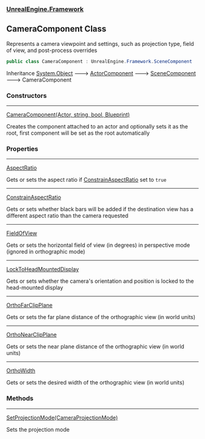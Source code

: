 ### [UnrealEngine.Framework](UnrealEngine_Framework.md 'UnrealEngine.Framework')
## CameraComponent Class
Represents a camera viewpoint and settings, such as projection type, field of view, and post-process overrides  
```csharp
public class CameraComponent : UnrealEngine.Framework.SceneComponent
```

Inheritance [System.Object](https://docs.microsoft.com/en-us/dotnet/api/System.Object 'System.Object') &#129106; [ActorComponent](ActorComponent.md 'UnrealEngine.Framework.ActorComponent') &#129106; [SceneComponent](SceneComponent.md 'UnrealEngine.Framework.SceneComponent') &#129106; CameraComponent  
### Constructors

***
[CameraComponent(Actor, string, bool, Blueprint)](CameraComponent_CameraComponent(Actor_string_bool_Blueprint).md 'UnrealEngine.Framework.CameraComponent.CameraComponent(UnrealEngine.Framework.Actor, string, bool, UnrealEngine.Framework.Blueprint)')

Creates the component attached to an actor and optionally sets it as the root, first component will be set as the root automatically  
### Properties

***
[AspectRatio](CameraComponent_AspectRatio.md 'UnrealEngine.Framework.CameraComponent.AspectRatio')

Gets or sets the aspect ratio if [ConstrainAspectRatio](CameraComponent_ConstrainAspectRatio.md 'UnrealEngine.Framework.CameraComponent.ConstrainAspectRatio') set to `true`

***
[ConstrainAspectRatio](CameraComponent_ConstrainAspectRatio.md 'UnrealEngine.Framework.CameraComponent.ConstrainAspectRatio')

Gets or sets whether black bars will be added if the destination view has a different aspect ratio than the camera requested  

***
[FieldOfView](CameraComponent_FieldOfView.md 'UnrealEngine.Framework.CameraComponent.FieldOfView')

Gets or sets the horizontal field of view (in degrees) in perspective mode (ignored in orthographic mode)  

***
[LockToHeadMountedDisplay](CameraComponent_LockToHeadMountedDisplay.md 'UnrealEngine.Framework.CameraComponent.LockToHeadMountedDisplay')

Gets or sets whether the camera's orientation and position is locked to the head-mounted display  

***
[OrthoFarClipPlane](CameraComponent_OrthoFarClipPlane.md 'UnrealEngine.Framework.CameraComponent.OrthoFarClipPlane')

Gets or sets the far plane distance of the orthographic view (in world units)  

***
[OrthoNearClipPlane](CameraComponent_OrthoNearClipPlane.md 'UnrealEngine.Framework.CameraComponent.OrthoNearClipPlane')

Gets or sets the near plane distance of the orthographic view (in world units)  

***
[OrthoWidth](CameraComponent_OrthoWidth.md 'UnrealEngine.Framework.CameraComponent.OrthoWidth')

Gets or sets the desired width of the orthographic view (in world units)  
### Methods

***
[SetProjectionMode(CameraProjectionMode)](CameraComponent_SetProjectionMode(CameraProjectionMode).md 'UnrealEngine.Framework.CameraComponent.SetProjectionMode(UnrealEngine.Framework.CameraProjectionMode)')

Sets the projection mode  

